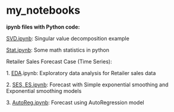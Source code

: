 # my_notebooks

**ipynb files with Python code:**

[SVD.ipynb](https://github.com/nataliatyzhinova/my_notebooks/blob/main/SVD.ipynb): Singular value decomposition example

[Stat.ipynb](https://github.com/nataliatyzhinova/my_notebooks/blob/main/Stat.ipynb): Some math statistics in python

Retailer Sales Forecast Case (Time Series):

1\. [EDA](https://github.com/nataliatyzhinova/my_notebooks/blob/main/EDA.ipynb).ipynb: Exploratory data analysis for Retailer sales data

2\. [SES, ES.ipynb](https://github.com/nataliatyzhinova/my_notebooks/blob/main/SES%2C%20ES.ipynb): Forecast with Simple exponential smoothing and Exponential smoothing models 

3\. [AutoReg.ipynb](https://github.com/nataliatyzhinova/my_notebooks/blob/main/AutoReg.ipynb): Forecast using AutoRegression model
